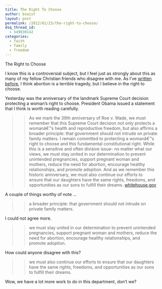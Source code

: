 ```yaml
---
title: The Right To Choose
author: bsoist
layout: post
permalink: /2012/01/23/the-right-to-choose/
dsq_thread_id:
  - 549830142
categories:
  - faith
  - family
  - freedom
---
```

The Right to Choose

I know this is a controversial subject, but I feel just as strongly about this as many of my fellow Christian friends who disagree with me. As I&#8217;ve [written before][1], I think abortion is a terrible tragedy, but I believe in the right to choose. 

Yesterday was the anniversary of the landmark Supreme Court decision protecting a woman&#8217;s right to choose. President Obama issued a statement that I think is worth reading carefully.

> > As we mark the 39th anniversary of Roe v. Wade, we must remember that this Supreme Court decision not only protects a womanâ€™s health and reproductive freedom, but also affirms a broader principle: that government should not intrude on private family matters. I remain committed to protecting a womanâ€™s right to choose and this fundamental constitutional right. While this is a sensitive and often divisive issue- no matter what our views, we must stay united in our determination to prevent unintended pregnancies, support pregnant woman and mothers, reduce the need for abortion, encourage healthy relationships, and promote adoption. And as we remember this historic anniversary, we must also continue our efforts to ensure that our daughters have the same rights, freedoms, and opportunities as our sons to fulfill their dreams. [whitehouse.gov][2]

A couple of things worthy of note &#8230;

> > a broader principle: that government should not intrude on private family matters.

I could not agree more.

> > we must stay united in our determination to prevent unintended pregnancies, support pregnant woman and mothers, reduce the need for abortion, encourage healthy relationships, and promote adoption.

How could anyone disagree with this?

> > we must also continue our efforts to ensure that our daughters have the same rights, freedoms, and opportunities as our sons to fulfill their dreams.

Wow, we have a lot more work to do in this department, don&#8217;t we?

 [1]: http://whsjr.soistmann.com/oped/2009/01/24/roe-v-wade/
 [2]: http://www.whitehouse.gov/the-press-office/2012/01/22/statement-president-roe-v-wade-anniversary
